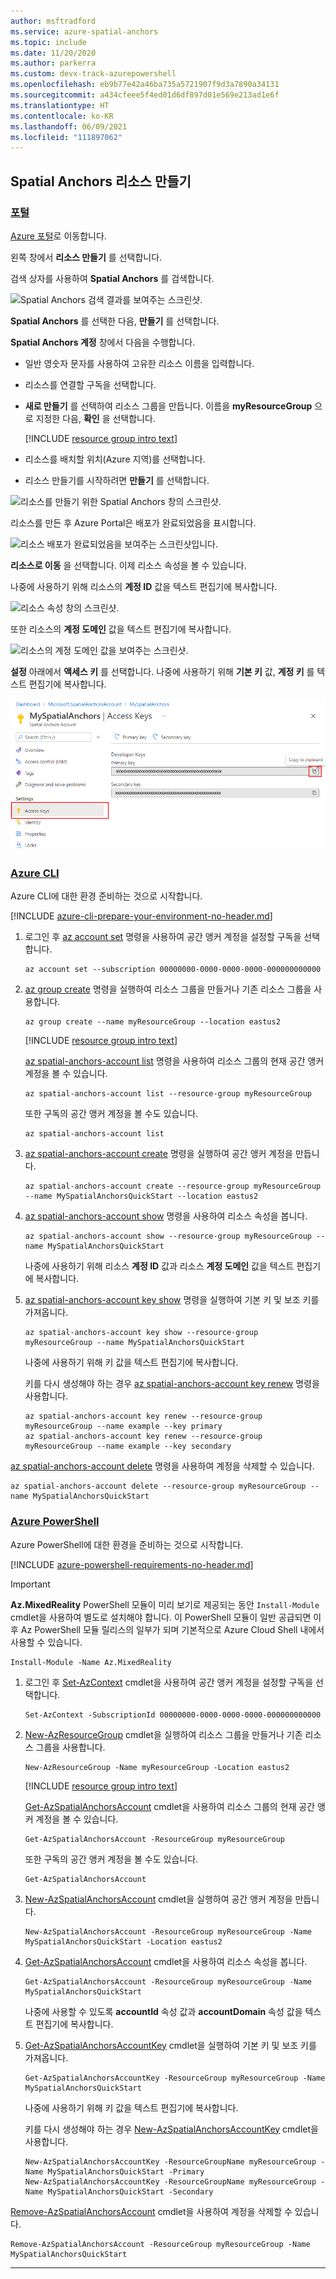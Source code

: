 ```yaml
---
author: msftradford
ms.service: azure-spatial-anchors
ms.topic: include
ms.date: 11/20/2020
ms.author: parkerra
ms.custom: devx-track-azurepowershell
ms.openlocfilehash: eb9b77e42a46ba735a5721907f9d3a7890a34131
ms.sourcegitcommit: a434cfeee5f4ed01d6df897d01e569e213ad1e6f
ms.translationtype: HT
ms.contentlocale: ko-KR
ms.lasthandoff: 06/09/2021
ms.locfileid: "111897062"
---
```

## <a name="create-a-spatial-anchors-resource"></a>Spatial Anchors 리소스 만들기

### <a name="portal"></a>[포털](#tab/azure-portal)

<a href="https://portal.azure.com" target="_blank">Azure 포털</a>로 이동합니다.

왼쪽 창에서 **리소스 만들기** 를 선택합니다.

검색 상자를 사용하여 **Spatial Anchors** 를 검색합니다.

![Spatial Anchors 검색 결과를 보여주는 스크린샷.](./media/spatial-anchors-get-started-create-resource/portal-search.png)

**Spatial Anchors** 를 선택한 다음, **만들기** 를 선택합니다.

**Spatial Anchors 계정** 창에서 다음을 수행합니다.

* 일반 영숫자 문자를 사용하여 고유한 리소스 이름을 입력합니다.
* 리소스를 연결할 구독을 선택합니다.
* **새로 만들기** 를 선택하여 리소스 그룹을 만듭니다. 이름을 **myResourceGroup** 으로 지정한 다음, **확인** 을 선택합니다.

  [!INCLUDE [resource group intro text](resource-group.md)]

* 리소스를 배치할 위치(Azure 지역)를 선택합니다.
* 리소스 만들기를 시작하려면 **만들기** 를 선택합니다.

![리소스를 만들기 위한 Spatial Anchors 창의 스크린샷.](./media/spatial-anchors-get-started-create-resource/create-resource-form.png)

리소스를 만든 후 Azure Portal은 배포가 완료되었음을 표시합니다.

![리소스 배포가 완료되었음을 보여주는 스크린샷입니다.](./media/spatial-anchors-get-started-create-resource/deployment-complete.png)

**리소스로 이동** 을 선택합니다. 이제 리소스 속성을 볼 수 있습니다.

나중에 사용하기 위해 리소스의 **계정 ID** 값을 텍스트 편집기에 복사합니다.

![리소스 속성 창의 스크린샷.](./media/spatial-anchors-get-started-create-resource/view-resource-accountid.png)

또한 리소스의 **계정 도메인** 값을 텍스트 편집기에 복사합니다.

![리소스의 계정 도메인 값을 보여주는 스크린샷.](./media/spatial-anchors-get-started-create-resource/view-resource-domain.png)

**설정** 아래에서 **액세스 키** 를 선택합니다. 나중에 사용하기 위해 **기본 키** 값, **계정 키** 를 텍스트 편집기에 복사합니다.

![계정에 대한 키 창의 스크린샷.](./media/spatial-anchors-get-started-create-resource/view-account-key.png)

### <a name="azure-cli"></a>[Azure CLI](#tab/azure-cli)

Azure CLI에 대한 환경 준비하는 것으로 시작합니다.

[!INCLUDE [azure-cli-prepare-your-environment-no-header.md](azure-cli-prepare-your-environment-no-header.md)]

1. 로그인 후 [az account set](/cli/azure/account#az_account_set) 명령을 사용하여 공간 앵커 계정을 설정할 구독을 선택합니다.

   ```azurecli
   az account set --subscription 00000000-0000-0000-0000-000000000000
   ```

1. [az group create](/cli/azure/group#az_group_create) 명령을 실행하여 리소스 그룹을 만들거나 기존 리소스 그룹을 사용합니다.

   ```azurecli
   az group create --name myResourceGroup --location eastus2
   ```

   [!INCLUDE [resource group intro text](resource-group.md)]

   [az spatial-anchors-account list](/cli/azure/spatial-anchors-account#az_spatial_anchors_account_list) 명령을 사용하여 리소스 그룹의 현재 공간 앵커 계정을 볼 수 있습니다.

   ```azurecli
   az spatial-anchors-account list --resource-group myResourceGroup
   ```

   또한 구독의 공간 앵커 계정을 볼 수도 있습니다.

   ```azurecli
   az spatial-anchors-account list
   ```

1. [az spatial-anchors-account create](/cli/azure/spatial-anchors-account#az_spatial_anchors_account_create) 명령을 실행하여 공간 앵커 계정을 만듭니다.

   ```azurecli
   az spatial-anchors-account create --resource-group myResourceGroup --name MySpatialAnchorsQuickStart --location eastus2
   ```

1. [az spatial-anchors-account show](/cli/azure/spatial-anchors-account#az_spatial_anchors_account_show) 명령을 사용하여 리소스 속성을 봅니다.

   ```azurecli
   az spatial-anchors-account show --resource-group myResourceGroup --name MySpatialAnchorsQuickStart
   ```

   나중에 사용하기 위해 리소스 **계정 ID** 값과 리소스 **계정 도메인** 값을 텍스트 편집기에 복사합니다.

1. [az spatial-anchors-account key show](/cli/azure/spatial-anchors-account/key#az_spatial_anchors_account_key_show) 명령을 실행하여 기본 키 및 보조 키를 가져옵니다.

   ```azurecli
   az spatial-anchors-account key show --resource-group myResourceGroup --name MySpatialAnchorsQuickStart
   ```

   나중에 사용하기 위해 키 값을 텍스트 편집기에 복사합니다.

   키를 다시 생성해야 하는 경우 [az spatial-anchors-account key renew](/cli/azure/spatial-anchors-account/key#az_spatial_anchors_account_key_renew) 명령을 사용합니다.

   ```azurecli
   az spatial-anchors-account key renew --resource-group myResourceGroup --name example --key primary
   az spatial-anchors-account key renew --resource-group myResourceGroup --name example --key secondary
   ```

[az spatial-anchors-account delete](/cli/azure/spatial-anchors-account#az_spatial_anchors_account_delete) 명령을 사용하여 계정을 삭제할 수 있습니다.

```azurecli
az spatial-anchors-account delete --resource-group myResourceGroup --name MySpatialAnchorsQuickStart
```

### <a name="azure-powershell"></a>[Azure PowerShell](#tab/azure-powershell)

Azure PowerShell에 대한 환경을 준비하는 것으로 시작합니다.

[!INCLUDE [azure-powershell-requirements-no-header.md](azure-powershell-requirements-no-header.md)]

> [!IMPORTANT]
> **Az.MixedReality** PowerShell 모듈이 미리 보기로 제공되는 동안 `Install-Module` cmdlet을 사용하여 별도로 설치해야 합니다. 이 PowerShell 모듈이 일반 공급되면 이후 Az PowerShell 모듈 릴리스의 일부가 되며 기본적으로 Azure Cloud Shell 내에서 사용할 수 있습니다.

```azurepowershell-interactive
Install-Module -Name Az.MixedReality
```

1. 로그인 후 [Set-AzContext](/powershell/module/az.accounts/set-azcontext) cmdlet을 사용하여 공간 앵커 계정을 설정할 구독을 선택합니다.

   ```azurepowershell-interactive
   Set-AzContext -SubscriptionId 00000000-0000-0000-0000-000000000000
   ```

1. [New-AzResourceGroup](/powershell/module/az.resources/new-azresourcegroup) cmdlet을 실행하여 리소스 그룹을 만들거나 기존 리소스 그룹을 사용합니다.

   ```azurepowershell-interactive
   New-AzResourceGroup -Name myResourceGroup -Location eastus2
   ```

   [!INCLUDE [resource group intro text](resource-group.md)]

   [Get-AzSpatialAnchorsAccount](/powershell/module/az.mixedreality/get-azspatialanchorsaccount) cmdlet을 사용하여 리소스 그룹의 현재 공간 앵커 계정을 볼 수 있습니다.

   ```azurepowershell-interactive
   Get-AzSpatialAnchorsAccount -ResourceGroup myResourceGroup
   ```

   또한 구독의 공간 앵커 계정을 볼 수도 있습니다.

   ```azurepowershell-interactive
   Get-AzSpatialAnchorsAccount
   ```

1. [New-AzSpatialAnchorsAccount](/powershell/module/az.mixedreality/new-azspatialanchorsaccount) cmdlet을 실행하여 공간 앵커 계정을 만듭니다.

   ```azurepowershell-interactive
   New-AzSpatialAnchorsAccount -ResourceGroup myResourceGroup -Name MySpatialAnchorsQuickStart -Location eastus2
   ```

1. [Get-AzSpatialAnchorsAccount](/powershell/module/az.mixedreality/get-azspatialanchorsaccount) cmdlet을 사용하여 리소스 속성을 봅니다.

   ```azurepowershell-interactive
   Get-AzSpatialAnchorsAccount -ResourceGroup myResourceGroup -Name MySpatialAnchorsQuickStart
   ```

   나중에 사용할 수 있도록 **accountId** 속성 값과 **accountDomain** 속성 값을 텍스트 편집기에 복사합니다.

1. [Get-AzSpatialAnchorsAccountKey](/powershell/module/az.mixedreality/get-azspatialanchorsaccountkey) cmdlet을 실행하여 기본 키 및 보조 키를 가져옵니다.

   ```azurepowershell-interactive
   Get-AzSpatialAnchorsAccountKey -ResourceGroup myResourceGroup -Name MySpatialAnchorsQuickStart
   ```

   나중에 사용하기 위해 키 값을 텍스트 편집기에 복사합니다.

   키를 다시 생성해야 하는 경우 [New-AzSpatialAnchorsAccountKey](/powershell/module/az.mixedreality/new-azspatialanchorsaccountkey) cmdlet을 사용합니다.

   ```azurepowershell-interactive
   New-AzSpatialAnchorsAccountKey -ResourceGroupName myResourceGroup -Name MySpatialAnchorsQuickStart -Primary
   New-AzSpatialAnchorsAccountKey -ResourceGroupName myResourceGroup -Name MySpatialAnchorsQuickStart -Secondary
   ```

[Remove-AzSpatialAnchorsAccount](/powershell/module/az.mixedreality/remove-azspatialanchorsaccount) cmdlet을 사용하여 계정을 삭제할 수 있습니다.

```azurepowershell-interactive
Remove-AzSpatialAnchorsAccount -ResourceGroup myResourceGroup -Name MySpatialAnchorsQuickStart
```

---
